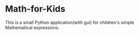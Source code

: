# Math-for-Kids
This is a small Python application(with gui) for children's simple Mathematical expressions.

